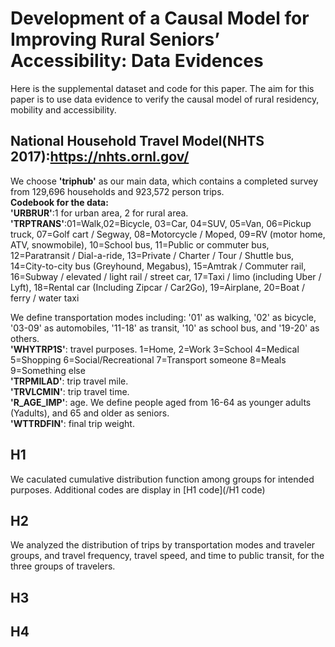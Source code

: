 # Development of a Causal Model for Improving Rural Seniors’ Accessibility: Data Evidences
Here is the supplemental dataset and code for this paper. The aim for this paper is to use data evidence to verify the causal model of rural residency, mobility and accessibility.
## National Household Travel Model(NHTS 2017):https://nhts.ornl.gov/
We choose **'triphub'** as our main data, which contains a completed survey from 129,696 households and 923,572 person trips.    
**Codebook for the data:**  
**'URBRUR'**:1 for urban area, 2 for rural area.  
**'TRPTRANS'**:01=Walk,02=Bicycle, 03=Car, 04=SUV, 05=Van, 06=Pickup truck, 07=Golf cart / Segway, 08=Motorcycle / Moped, 09=RV (motor home, ATV, snowmobile), 10=School bus, 11=Public or commuter bus, 12=Paratransit / Dial-a-ride, 13=Private / Charter / Tour / Shuttle bus, 14=City-to-city bus (Greyhound, Megabus), 15=Amtrak / Commuter rail, 16=Subway / elevated / light rail / street car, 17=Taxi / limo (including Uber / Lyft), 18=Rental car (Including Zipcar / Car2Go), 19=Airplane, 20=Boat / ferry / water taxi  

We define transportation modes including: '01' as walking, '02' as bicycle, '03-09' as automobiles, '11-18' as transit, '10' as school bus, and '19-20' as others.  
**'WHYTRP1S'**: travel purposes. 1=Home, 2=Work 3=School 4=Medical 5=Shopping 6=Social/Recreational 7=Transport someone 8=Meals 9=Something else  
**'TRPMILAD'**: trip travel mile.  
**'TRVLCMIN'**: trip travel time.  
**'R_AGE_IMP'**: age. We define people aged from 16-64 as younger adults (Yadults), and 65 and older as seniors.  
**'WTTRDFIN'**: final trip weight.
## H1
We caculated cumulative distribution function among groups for intended purposes. Additional codes are display in [H1 code](/H1 code)
## H2
We analyzed the distribution of trips by transportation modes and traveler groups, and travel frequency, travel speed, and time to public transit, for the three groups of travelers.  
## H3

## H4
